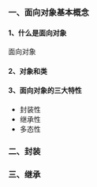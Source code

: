 ### 一、面向对象基本概念

#### 1、什么是面向对象

面向对象

#### 2、对象和类

#### 3、面向对象的三大特性

- 封装性
- 继承性
- 多态性

### 二、封装

### 三、继承

